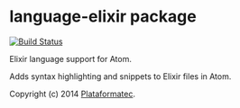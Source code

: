 # language-elixir package

[![Build Status](https://travis-ci.org/elixir-lang/language-elixir.svg?branch=master)](https://travis-ci.org/elixir-lang/language-elixir)

Elixir language support for Atom.

Adds syntax highlighting and snippets to Elixir files in Atom.

Copyright (c) 2014 [Plataformatec](http://plataformatec.com.br).
